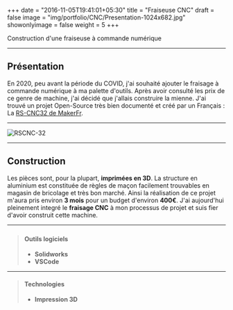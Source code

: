 +++
date = "2016-11-05T19:41:01+05:30"
title = "Fraiseuse CNC"
draft = false
image = "img/portfolio/CNC/Presentation-1024x682.jpg"
showonlyimage = false
weight = 5
+++

Construction d'une fraiseuse à commande numérique
<!--more-->

---

## Présentation

En 2020, peu avant la période du COVID, j'ai souhaité ajouter le fraisage à commande numérique à ma palette d'outils. Après avoir consulté les prix de ce genre de machine, j'ai décidé que j'allais construire la mienne. J'ai trouvé un projet Open-Source très bien documenté et créé par un Français : La [RS-CNC32 de MakerFr](https://www.makerfr.com/en/cnc/rs-cnc32/).

---

![RSCNC-32](/img/portfolio/CNC/Presentation-1024x682.jpg)

---

## Construction

Les pièces sont, pour la plupart, **imprimées en 3D**. La structure en aluminium est constituée de règles de maçon facilement trouvables en magasin de bricolage et très bon marché. Ainsi la réalisation de ce projet m'aura pris environ **3 mois** pour un budget d'environ **400€**. J'ai aujourd'hui pleinement integré le **fraisage CNC** à mon processus de projet et suis fier d'avoir construit cette machine.

---

###

>#### Outils logiciels
>
>- **Solidworks**
>- **VSCode**

---

>#### Technologies
>
>- **Impression 3D**
